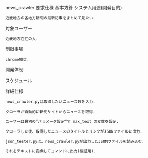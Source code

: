 news_crawler
要求仕様
基本方針
システム用途(開発目的)

    近畿地方の各地方新聞の最新記事をまとめて見たい.

対象ユーザー

    近畿地方在住の人.

制限事項

    chrome推奨.

開発体制

    

スケジュール

    

詳細仕様

    news_crawler.pyは取得したいニュース数を入力.

    クローラが自動的に新聞サイトからニュースを取得.

    ユーザーは最初の”パラメータ設定”で max_text の変数を設定.

    クローラした後、取得したニュースのタイトルとリンクがJSONファイルに出力.

    json_tester.pyは、news_crawler.pyが出力したJSONファイルを読み込む.

    それをテキストに変換してコマンドに出力(検証用).
